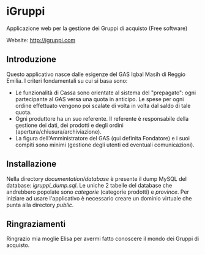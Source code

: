 iGruppi
=======

Applicazione web per la gestione dei Gruppi di acquisto (Free software)

Website: http://igruppi.com


Introduzione
------------
Questo applicativo nasce dalle esigenze del GAS Iqbal Masih di Reggio Emilia.
I criteri fondamentali su cui si basa sono:

 - Le funzionalità di Cassa sono orientate al sistema del "prepagato": ogni partecipante al GAS versa una quota in anticipo. Le spese per ogni ordine effettuato vengono poi scalate di volta in volta dal saldo di tale quota.
 - Ogni produttore ha un suo referente. Il referente è responsabile della gestione dei dati, dei prodotti e degli ordini (apertura/chiusura/archiviazione).
 - La figura dell'Amministratore del GAS (qui definita Fondatore) e i suoi compiti sono minimi (gestione degli utenti ed eventuali comunicazioni).


Installazione
-------------
Nella directory _documentation/database_ è presente il dump MySQL del database: *igruppi_dump.sql*.
Le uniche 2 tabelle del database che andrebbero popolate sono _categorie_ (categorie prodotti) e _province_.
Per iniziare ad usare l'applicativo è necessario creare un dominio virtuale che punta alla directory *public*.


Ringraziamenti
--------------
Ringrazio mia moglie Elisa per avermi fatto conoscere il mondo dei Gruppi di acquisto.

 
